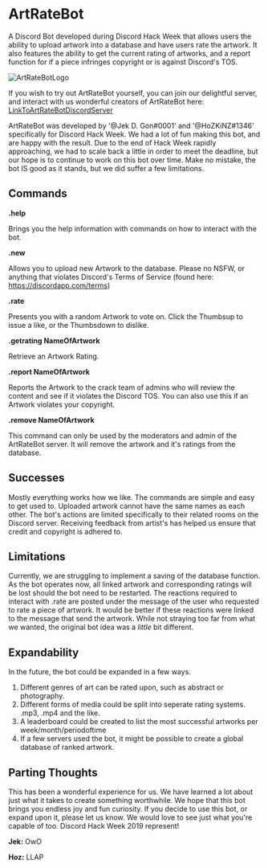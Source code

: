# ArtRateBot
A Discord Bot developed during Discord Hack Week that allows users the ability to upload artwork into a database and have users rate the artwork. It also features the ability to get the current rating of artworks, and a report function for if a piece infringes copyright or is against Discord's TOS.

![ArtRateBotLogo](http://jerry.best/ArtRateBot.png)

If you wish to try out ArtRateBot yourself, you can join our delightful server, and interact with us wonderful creators of ArtRateBot here: [LinkToArtRateBotDiscordServer](http://discord.gg/5tukZRm)

ArtRateBot was developed by '@Jek D. Gon#0001' and '@HoZKiNZ#1346' specifically for Discord Hack Week. We had a lot of fun making this bot, and are happy with the result. Due to the end of Hack Week rapidly approaching, we had to scale back a little in order to meet the deadline, but our hope is to continue to work on this bot over time. Make no mistake, the bot IS good as it stands, but we did suffer a few limitations.

## Commands
**.help**

Brings you the help information with commands on how to interact with the bot. 

**.new**

Allows you to upload new Artwork to the database. Please no NSFW, or anything that violates Discord's Terms of Service (found here: https://discordapp.com/terms) 

**.rate**

Presents you with a random Artwork to vote on. Click the Thumbsup to issue a like, or the Thumbsdown to dislike. 

**.getrating NameOfArtwork**

Retrieve an Artwork Rating.

**.report NameOfArtwork**

Reports the Artwork to the crack team of admins who will review the content and see if it violates the Discord TOS. You can also use this if an Artwork violates your copyright.

**.remove NameOfArtwork**

This command can only be used by the moderators and admin of the ArtRateBot server. It will remove the artwork and it's ratings from the database.

## Successes
Mostly everything works how we like.
The commands are simple and easy to get used to.
Uploaded artwork cannot have the same names as each other.
The bot's actions are limited specifically to their related rooms on the Discord server.
Receiving feedback from artist's has helped us ensure that credit and copyright is adhered to.

## Limitations
Currently, we are struggling to implement a saving of the database function. As the bot operates now, all linked artwork and corresponding ratings will be lost should the bot need to be restarted.
The reactions required to interact with .rate are posted under the message of the user who requested to rate a piece of artwork. It would be better if these reactions were linked to the message that send the artwork.
While not straying too far from what we wanted, the original bot idea was a *little* bit different.

## Expandability
In the future, the bot could be expanded in a few ways.
1. Different genres of art can be rated upon, such as abstract or photography.
2. Different forms of media could be split into seperate rating systems. .mp3, .mp4 and the like.
3. A leaderboard could be created to list the most successful artworks per week/month/periodoftime
4. If a few servers used the bot, it might be possible to create a global database of ranked artwork.

## Parting Thoughts
This has been a wonderful experience for us. We have learned a lot about just what it takes to create something worthwhile. We hope that this bot brings you endless joy and fun curiosity. If you decide to use this bot, or expand upon it, please let us know. We would love to see just what you're capable of too. Discord Hack Week 2019 represent!

**Jek:** OwO

**Hoz:** LLAP
